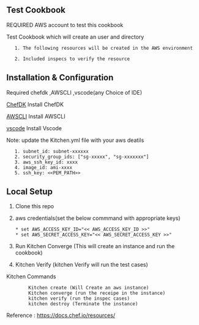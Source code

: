 ## Test Cookbook
REQUIRED AWS account to test this cookbook

Test Cookbook which will create an user and directory 

       1. The following resources will be created in the AWS environment
       
       2. Included inspecs to verify the resource

## Installation & Configuration

Required chefdk ,AWSCLI ,vscode(any Choice of IDE)

[ChefDK](https://downloads.chef.io/tools/chefdk) Install ChefDK

[AWSCLI](https://docs.aws.amazon.com/cli/latest/userguide/install-cliv2.html) Install AWSCLI

[vscode](https://code.visualstudio.com/download) Install Vscode

Note: update the Kitchen.yml file with your aws deatils

       1. subnet_id: subnet-xxxxxx
       2. security_group_ids: ["sg-xxxxx", "sg-xxxxxxx"]
       3. aws_ssh_key_id: xxxx
       4. image_id: ami-xxxx
       5. ssh_key: <<PEM_PATH>>

## Local Setup

1. Clone this repo  

2. aws credentials(set the below commmand with appropriate keys)

       * set AWS_ACCESS_KEY_ID="<< AWS_ACCESS_KEY_ID >>"
       * set AWS_SECRET_ACCESS_KEY="<< AWS_SECRET_ACCESS_KEY >>"  
       
3. Run Kitchen Converge (This will create an instance and run the cookbook)

4. Kitchen Verify (kitchen Verify will run the test cases)

Kitchen Commands

            Kitchen create (Will Create an aws instance)
            Kitchen converge (run the receipe in the instance)
            kitchen verify (run the inspec cases)
            kitchen destroy (Terminate the instance)

Reference : https://docs.chef.io/resources/
